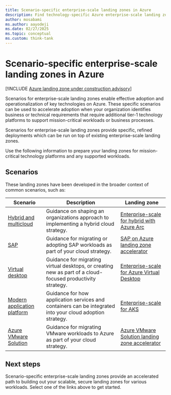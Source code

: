 ```yaml
---
title: Scenario-specific enterprise-scale landing zones in Azure
description: Find technology-specific Azure enterprise-scale landing zone scenarios.
author: mosabami
ms.author: aayodeji
ms.date: 02/27/2025
ms.topic: conceptual
ms.custom: think-tank
---
```


# Scenario-specific enterprise-scale landing zones in Azure

[!INCLUDE [Azure landing zone under construction advisory](~/../includes/landing-zone-under-construction.md)]

Scenarios for enterprise-scale landing zones enable effective adoption and operationalization of key technologies on Azure. These specific scenarios can be used to accelerate adoption when your organization identifies business or technical requirements that require additional tier-1 technology platforms to support mission-critical workloads or business processes.

Scenarios for enterprise-scale landing zones provide specific, refined deployments which can be run on top of existing enterprise-scale landing zones.

Use the following information to prepare your landing zones for mission-critical technology platforms and any supported workloads.

## Scenarios

These landing zones have been developed in the broader context of common scenarios, such as:

| Scenario | Description | Landing zone |
|---|---|---|
|[Hybrid and multicloud](../../scenarios/hybrid/index.md)| Guidance on shaping an organizations approach to implementing a hybrid cloud strategy. | [Enterprise-scale for hybrid with Azure Arc](../../scenarios/hybrid/enterprise-scale-landing-zone.md)
|[SAP](../../scenarios/SAP/index.md)| Guidance for migrating or adopting SAP workloads as part of your cloud strategy. | [SAP on Azure landing zone accelerator](../../scenarios/sap/enterprise-scale-landing-zone.md) |
|[Virtual desktop](../../scenarios/azure-virtual-desktop/index.md)| Guidance for migrating virtual desktops, or creating new as part of a cloud-focused productivity strategy. | [Enterprise-scale for Azure Virtual Desktop](../../scenarios/azure-virtual-desktop/enterprise-scale-landing-zone.md) |
| [Modern application platform](../../scenarios/app-platform/index.md) | Guidance for how application services and containers can be integrated into your cloud adoption strategy. | [Enterprise-scale for AKS](../../scenarios/app-platform/aks/landing-zone-accelerator.md) |
| [Azure VMware Solution](../../scenarios/azure-vmware/index.md) | Guidance for migrating VMware workloads to Azure as part of your cloud strategy. | [Azure VMware Solution landing zone accelerator](../../scenarios/azure-vmware/enterprise-scale-landing-zone.md) |

## Next steps

Scenario-specific enterprise-scale landing zones provide an accelerated path to building out your scalable, secure landing zones for various workloads. Select one of the links above to get started.
